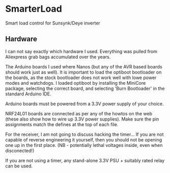 # SmarterLoad
Smart load control for Sunsynk/Deye inverter

## Hardware
I can not say exactly which hardware I used. Everything was pulled from Aliexpress grab bags accumulated over the years.

The Arduino boards I used where Nanos (but any of the AVR based boards should work just as well). It is important to load the optiboot bootloader on the boards, as the stock bootloader does not work well with lowe power modes and watchdogs.  I loaded optiboot by installing the MiniCore package, selecting the correct board, and selecting 'Burn Bootloader' in the standard Arduino IDE.

Arduino boards must be powered from a 3.3V power supply of your choice.

NRF24L01 boards are connected as per any of the howtos on the web (these also show how to wire up 3.3V power supplies). Make sure the pin assignments match the defines at the top of each file.

For the receiver, I am not going to discuss hacking the timer...  If you are not capable of reverse engineering it yourself, then you should not be opening one up in the first place. (NB - potentially lethal voltages inside, even when disconected!)

If you are not using a timer, any stand-alone 3.3V PSU + suitably rated relay can be used.

